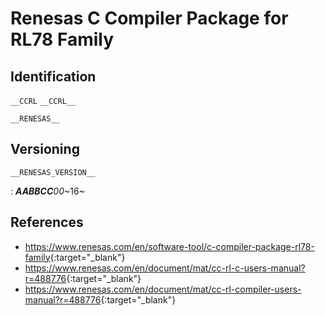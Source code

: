 # Renesas C Compiler Package for RL78 Family

## Identification

`__CCRL`
`__CCRL__`

`__RENESAS__`

## Versioning

`__RENESAS_VERSION__`

:   **_AABBCC_**_00_~16~

## References

- <https://www.renesas.com/en/software-tool/c-compiler-package-rl78-family>{:target="_blank"}
- <https://www.renesas.com/en/document/mat/cc-rl-c-users-manual?r=488776>{:target="_blank"}
- <https://www.renesas.com/en/document/mat/cc-rl-compiler-users-manual?r=488776>{:target="_blank"}
